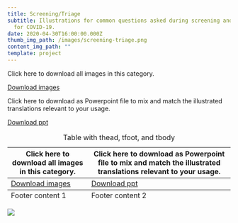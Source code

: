 ```yaml
---
title: Screening/Triage
subtitle: Illustrations for common questions asked during screening and triage
  for COVID-19.
date: 2020-04-30T16:00:00.000Z
thumb_img_path: /images/screening-triage.png
content_img_path: ""
template: project
---
```

Click here to download all images in this category.

<a class="button" href="https://google.com">Download images</a>

Click here to download as Powerpoint file to mix and match the illustrated translations relevant to your usage.

<a class="button" href="https://google.com">Download ppt</a>

<table><caption>Table with thead, tfoot, and tbody</caption><thead><tr><th>Click here to download all images in this category.</th><th>Click here to download as Powerpoint file to mix and match the illustrated translations relevant to your usage.</th></tr></thead><tbody><tr><td><a class="button" href="https://google.com">Download images</a></td><td><a class="button" href="https://google.com">Download ppt</a></td></tr></tbody><tfoot><tr><td>Footer content 1</td><td>Footer content 2</td></tr></tfoot></table>

![](/images/screening-triage.png)